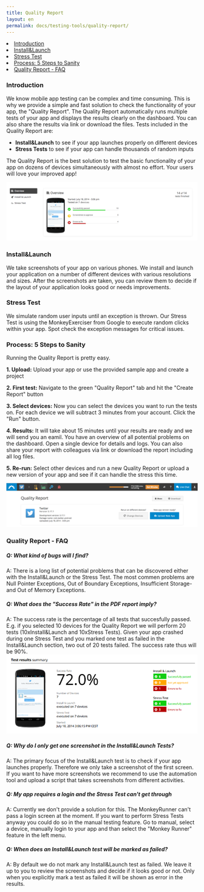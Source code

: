 ```yaml
---
title: Quality Report
layout: en
permalink: docs/testing-tools/quality-report/
---
```


<li><a href="#introduction">Introduction</a></li>
<li><a href="#install-launch">Install&Launch</a></li>
<li><a href="#stress-test">Stress Test</a></li>
<li><a href="#process-5-steps-to-sanity">Process: 5 Steps to Sanity</a></li>
<li><a href="#faq">Quality Report - FAQ</a></li>

<h3 id="introduction">Introduction</h3>
We know mobile app testing can be complex and time consuming. This is why we provide a simple and fast solution to check the functionality of your app, the "Quality Report". The Quality Report automatically runs multiple tests of your app and displays the results clearly on the dashboard. You can also share the results via link or download the files. Tests included in the Quality Report are:

<ul> 
<li> <b>Install&Launch</b> to see if your app launches properly on different devices</li>
<li> <b>Stress Tests</b> to see if your app can handle thousands of random inputs</li>
</ul>

The Quality Report is the best solution to test the basic functionality of your app on dozens of devices simultaneously with almost no effort. Your users will love your improved app!

<img class="left shadow" src="/img/tools/quality-report/quality-report-dashboard.png" alt="Dashboard Quality Report">

<h3 id="install-launch">Install&Launch</h3>
We take screenshots of your app on various phones. We install and launch your application on a number of different devices with various resolutions and sizes. After the screenshots are taken, you can review them to decide if the layout of your application looks good or needs improvements.

<h3 id="stress-test">Stress Test</h3>
We simulate random user inputs until an exception is thrown. Our Stress Test is using the MonkeyExerciser from Google to execute random clicks within your app. Spot check the exception messages for critical issues.

<h3 id="process-5-steps-to-sanity">Process: 5 Steps to Sanity</h3>
Running the Quality Report is pretty easy.

<b>1. Upload:</b> Upload your app or use the provided sample app and create a project

<b>2. First test:</b> Navigate to the green "Quality Report" tab and hit the "Create Report" button

<b>3. Select devices:</b> Now you can select the devices you want to run the tests on. For each device we will subtract 3 minutes from your account. Click the "Run" button.

<b>4. Results:</b> It will take about 15 minutes until your results are ready and we will send you an eamil. You have an overview of all potential problems on the dashboard. Open a single device for details and logs. You can also share your report with colleagues via link or download the report including all log files.

<b>5. Re-run:</b> Select other devices and run a new Quality Report or upload a new version of your app and see if it can handle the stress this time.

<img class="left shadow" src="/img/tools/quality-report/quality-report-menu.png" alt="Quality Report Menu">

<h3 id="faq">Quality Report - FAQ</h3>
<p>
<h5> Q: What kind of bugs will I find?</h5> 
A: There is a long list of potential problems that can be discovered either with the Install&Launch or the Stress Test. The most commen problems are Null Pointer Exceptions, Out of Boundary Exceptions, Insufficient Storage- and Out of Memory Exceptions. 
</p>

<h5> Q: What does the "Success Rate" in the PDF report imply?</h5> 
A: The success rate is the percentage of all tests that succesfully passed. E.g. if you selected 10 devices for the Quality Report we will perform 20 tests (10xInstall&Launch and 10xStress Tests). Given your app crashed during one Stress Test and you marked one test as failed in the Install&Launch section, two out of 20 tests failed. The success rate thus will be 90%.

<img class="left shadow" src="/img/tools/quality-report/quality-report-success-rate.png" alt="Success Rate">

<h5> Q: Why do I only get one screenshot in the Install&Launch Tests?</h5>
A: The primary focus of the Install&Launch test is to check if your app launches properly. Therefore we only take a screenshot of the first screen. If you want to have more screenshots we recommend to use the automation tool and upload a script that takes screenshots from different activities.

<h5>Q: My app requires a login and the Stress Test can't get through</h5>
A: Currently we don't provide a solution for this. The MonkeyRunner can't pass a login screen at the moment. If you want to perform Stress Tests anyway you could do so in the manual testing feature. Go to manual, select a device, manually login to your app and than select the "Monkey Runner" feature in the left menu. 

<h5>Q: When does an Install&Launch test will be marked as failed?</h5>
A: By default we do not mark any Install&Launch test as failed. We leave it up to you to review the screenshots and decide if it looks good or not. Only when you explicitly mark a test as failed it will be shown as error in the results.



